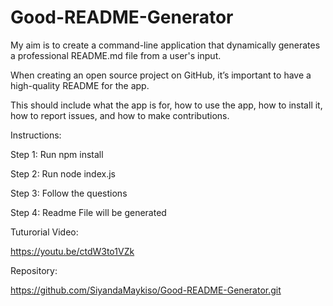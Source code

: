 # Good-README-Generator

My aim is to create a command-line application that dynamically generates a professional README.md file from a user's input.

When creating an open source project on GitHub, it’s important to have a high-quality README for the app.

This should include what the app is for, how to use the app, how to install it, how to report issues, and how to make contributions.

Instructions:

Step 1: Run npm install 

Step 2: Run node index.js

Step 3: Follow the questions

Step 4: Readme File will be generated

Tuturorial Video:

https://youtu.be/ctdW3to1VZk

Repository:

https://github.com/SiyandaMaykiso/Good-README-Generator.git



